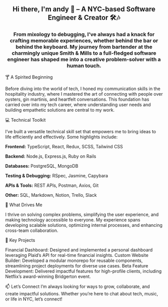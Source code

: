 <h2 align="center">Hi there, I'm andy 👋 – A NYC-based Software Engineer & Creator 🛠️🎶</h2> <h3 align="center"> From mixology to debugging, I’ve always had a knack for crafting memorable experiences, whether behind the bar or behind the keyboard. My journey from bartender at the charmingly unique Smith & Mills to a full-fledged software engineer has shaped me into a creative problem-solver with a human touch. </h3>

🍸 A Spirited Beginning

Before diving into the world of tech, I honed my communication skills in the hospitality industry, where I mastered the art of connecting with people over oysters, gin martinis, and heartfelt conversations. This foundation has carried over into my tech career, where understanding user needs and building empathetic solutions are central to my work.

💻 Technical Toolkit

I’ve built a versatile technical skill set that empowers me to bring ideas to life efficiently and effectively. Some highlights include:

**Frontend:** TypeScript, React, Redux, SCSS, Tailwind CSS

**Backend:** Node.js, Express.js, Ruby on Rails

**Databases:** PostgreSQL, MongoDB

**Testing & Debugging:** RSpec, Jasmine, Capybara

**APIs & Tools:** REST APIs, Postman, Axios, Git

**Other:** SQL, Markdown, Notion, Trello, Slack

🚀 What Drives Me

I thrive on solving complex problems, simplifying the user experience, and making technology accessible to everyone. My experience spans developing scalable solutions, optimizing internal processes, and enhancing cross-team collaboration.

🌟 Key Projects

Financial Dashboard: Designed and implemented a personal dashboard leveraging Plaid’s API for real-time financial insights.
Custom Website Builder: Developed a modular monorepo for reusable components, streamlining project deployments for diverse use cases.
Beta Feature Development: Delivered impactful features for high-profile clients, including Netflix’s award-winning Bridgerton event.

📫 Let’s Connect
I’m always looking for ways to grow, collaborate, and create impactful solutions. Whether you’re here to chat about tech, music, or life in NYC, let’s connect!
